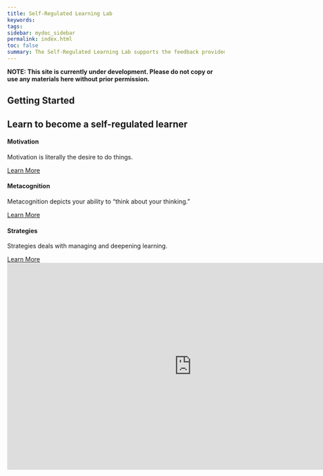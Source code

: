 ```yaml
---
title: Self-Regulated Learning Lab
keywords: 
tags: 
sidebar: mydoc_sidebar
permalink: index.html
toc: false
summary: The Self-Regulated Learning Lab supports the feedback provided by the Diagnostic Assessment and Achievement of College Skills (DAACS). This site provides information to help you become a more self-regulated learner.
---
```



**NOTE: This site is currently under development. Please do not copy or use any materials here without prior permission.**


## Getting Started


<div class="row">
         <div class="col-lg-12">
             <h2 class="page-header">Learn to become a self-regulated learner</h2>
         </div>
         <div class="col-md-4 col-sm-6">
             <div class="panel panel-default text-center">
                 <div class="panel-heading">
                     <span class="fa-stack fa-5x">
                           <i class="fa fa-circle fa-stack-2x text-primary"></i>
                           <i class="fa fa-thumbs-o-up fa-stack-1x fa-inverse"></i>
                     </span>
                 </div>
                 <div class="panel-body">
                     <h4>Motivation</h4>
                     <p>Motivation is literally the desire to do things.</p>
                     <a href="motivation_overview.html" class="btn btn-primary">Learn More</a>
                 </div>
             </div>
         </div>
         <div class="col-md-4 col-sm-6">
             <div class="panel panel-default text-center">
                 <div class="panel-heading">
                     <span class="fa-stack fa-5x">
                           <i class="fa fa-circle fa-stack-2x text-primary"></i>
                           <i class="fa fa-refresh fa-stack-1x fa-inverse"></i>
                     </span>
                 </div>
                 <div class="panel-body">
                     <h4>Metacognition</h4>
                     <p>Metacognition depicts your ability to “think about your thinking.”</p>
                     <a href="metacognition_overview.html" class="btn btn-primary">Learn More</a>
                 </div>
             </div>
         </div>
         <div class="col-md-4 col-sm-6">
             <div class="panel panel-default text-center">
                 <div class="panel-heading">
                     <span class="fa-stack fa-5x">
                           <i class="fa fa-circle fa-stack-2x text-primary"></i>
                           <i class="fa fa-list fa-stack-1x fa-inverse"></i>
                     </span>
                 </div>
                 <div class="panel-body">
                     <h4>Strategies</h4>
                     <p>Strategies deals with managing and deepening learning.</p>
                     <a href="strategies_overview.html" class="btn btn-primary">Learn More</a>
                 </div>
             </div>
         </div>
</div>

<div class="embed-responsive embed-responsive-16by9"><iframe width="853" height="480" src="https://www.youtube.com/embed/U2Yt0fOLyuw?list=PLz6X7eB9XUp3fUcvexy8n9mAok2LWKtpl" frameborder="0" allowfullscreen></iframe></div>


